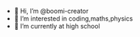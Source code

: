 - 👋 Hi, I’m @boomi-creator
- 👀 I’m interested in coding,maths,physics
- 🌱 I’m currently at high school




